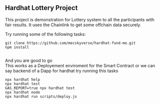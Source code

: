 ## Hardhat Lottery Project

This project is demonstration for Lottery system to all the participants with fair results.
It uses the Chainlink to get some offchain data securely.

Try running some of the following tasks:

```
git clone https://github.com/mecskyverse/hardhat-fund-me.git
npm install


```

And you are good to go<br>
This works as a Deployement enviroment for the Smart Contract or we can say backend of a Dapp
for hardhat try running this tasks

```
npx hardhat help
npx hardhat test
GAS_REPORT=true npx hardhat test
npx hardhat node
npx hardhat run scripts/deploy.js
```

